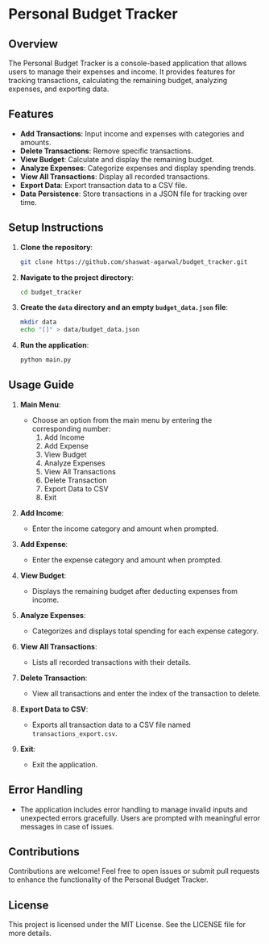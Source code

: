 # Personal Budget Tracker

## Overview

The Personal Budget Tracker is a console-based application that allows users to manage their expenses and income. It provides features for tracking transactions, calculating the remaining budget, analyzing expenses, and exporting data.

## Features

- **Add Transactions**: Input income and expenses with categories and amounts.
- **Delete Transactions**: Remove specific transactions.
- **View Budget**: Calculate and display the remaining budget.
- **Analyze Expenses**: Categorize expenses and display spending trends.
- **View All Transactions**: Display all recorded transactions.
- **Export Data**: Export transaction data to a CSV file.
- **Data Persistence**: Store transactions in a JSON file for tracking over time.

## Setup Instructions

1. **Clone the repository**:

   ```sh
   git clone https://github.com/shaswat-agarwal/budget_tracker.git
   ```

2. **Navigate to the project directory**:

   ```sh
   cd budget_tracker
   ```

3. **Create the `data` directory and an empty `budget_data.json` file**:

   ```sh
   mkdir data
   echo "[]" > data/budget_data.json
   ```

4. **Run the application**:
   ```sh
   python main.py
   ```

## Usage Guide

1. **Main Menu**:

   - Choose an option from the main menu by entering the corresponding number:
     1. Add Income
     2. Add Expense
     3. View Budget
     4. Analyze Expenses
     5. View All Transactions
     6. Delete Transaction
     7. Export Data to CSV
     8. Exit

2. **Add Income**:

   - Enter the income category and amount when prompted.

3. **Add Expense**:

   - Enter the expense category and amount when prompted.

4. **View Budget**:

   - Displays the remaining budget after deducting expenses from income.

5. **Analyze Expenses**:

   - Categorizes and displays total spending for each expense category.

6. **View All Transactions**:

   - Lists all recorded transactions with their details.

7. **Delete Transaction**:

   - View all transactions and enter the index of the transaction to delete.

8. **Export Data to CSV**:

   - Exports all transaction data to a CSV file named `transactions_export.csv`.

9. **Exit**:
   - Exit the application.

## Error Handling

- The application includes error handling to manage invalid inputs and unexpected errors gracefully. Users are prompted with meaningful error messages in case of issues.

## Contributions

Contributions are welcome! Feel free to open issues or submit pull requests to enhance the functionality of the Personal Budget Tracker.

## License

This project is licensed under the MIT License. See the LICENSE file for more details.
